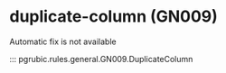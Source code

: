 # duplicate-column (GN009)

Automatic fix is not available

::: pgrubic.rules.general.GN009.DuplicateColumn
